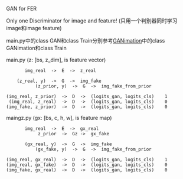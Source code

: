 GAN for FER

Only one Discriminator for image and feature!
(只用一个判别器同时学习image和image feature)

main.py中的class GAN和class Train分别参考[GANimation](https://github.com/albertpumarola/GANimation)中的class GANimation和class Train


main.py (z: [bs, z_dim], is feature vector)


	  	   img_real  ->  E  ->  z_real
 	
		(z_real, y)  ->  G  ->  img_fake
       	       (z_prior, y)  ->  G  ->  img_fake_from_prior
	
	(img_real, z_prior)  ->  D  ->  (logits_gan, logits_cls)    1
	 (img_real, z_real)  ->  D  ->  (logits_gan, logits_cls)    0
	(img_fake, z_prior)  ->  D  ->  (logits_gan, logits_cls)    0




maingz.py (gx: [bs, c, h, w], is feature map)

	  	   img_real  ->  E  ->  gx_real
       		    z_prior  ->  Gz ->  gx_fake
 	
	       (gx_real, y)  ->  G  ->  img_fake
       	       (gx_fake, y)  ->  G  ->  img_fake_from_prior
	
	(img_real, gx_real)  ->  D  ->  (logits_gan, logits_cls)    1
	(img_real, gx_fake)  ->  D  ->  (logits_gan, logits_cls)    0
	(img_fake, gx_real)  ->  D  ->  (logits_gan, logits_cls)    0

